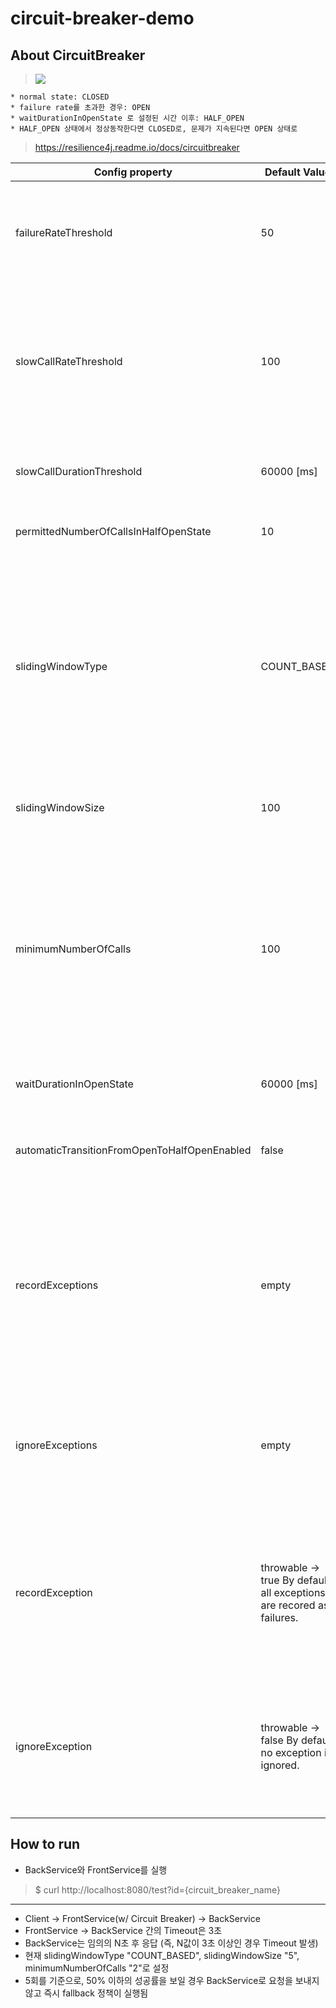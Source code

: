 # circuit-breaker-demo
## About CircuitBreaker
 > <img src="https://files.readme.io/39cdd54-state_machine.jpg">
 ```
* normal state: CLOSED
* failure rate를 초과한 경우: OPEN
* waitDurationInOpenState 로 설정된 시간 이후: HALF_OPEN
* HALF_OPEN 상태에서 정상동작한다면 CLOSED로, 문제가 지속된다면 OPEN 상태로
```

 > https://resilience4j.readme.io/docs/circuitbreaker

| Config property                               | Default Value                                                         | Description                                                                                                                                                                                                                                                                                                                                                                                                        |
|-----------------------------------------------|-----------------------------------------------------------------------|--------------------------------------------------------------------------------------------------------------------------------------------------------------------------------------------------------------------------------------------------------------------------------------------------------------------------------------------------------------------------------------------------------------------|
| failureRateThreshold                          | 50                                                                    | Configures the failure rate threshold in percentage.  When the failure rate is equal or greater than the threshold the CircuitBreaker transitions to open and starts short-circuiting calls.                                                                                                                                                                                                                       |
| slowCallRateThreshold                         | 100                                                                   | Configures a threshold in percentage. The CircuitBreaker considers a call as slow when the call duration is greater than slowCallDurationThreshold  When the percentage of slow calls is equal or greater the threshold, the CircuitBreaker transitions to open and starts short-circuiting calls.                                                                                                                 |
| slowCallDurationThreshold                     | 60000 [ms]                                                            | Configures the duration threshold above which calls are considered as slow and increase the rate of slow calls.                                                                                                                                                                                                                                                                                                    |
| permittedNumberOfCallsInHalfOpenState         | 10                                                                    | Configures the number of permitted calls when the CircuitBreaker is half open.                                                                                                                                                                                                                                                                                                                                     |
| slidingWindowType                             | COUNT_BASED                                                           | Configures the type of the sliding window which is used to record the outcome of calls when the CircuitBreaker is closed. Sliding window can either be count-based or time-based.  If the sliding window is COUNT_BASED, the last slidingWindowSize calls are recorded and aggregated. If the sliding window is TIME_BASED, the calls of the last slidingWindowSize seconds recorded and aggregated.               |
| slidingWindowSize                             | 100                                                                   | Configures the size of the sliding window which is used to record the outcome of calls when the CircuitBreaker is closed.                                                                                                                                                                                                                                                                                          |
| minimumNumberOfCalls                          | 100                                                                   | Configures the minimum number of calls which are required (per sliding window period) before the CircuitBreaker can calculate the error rate or slow call rate. For example, if minimumNumberOfCalls is 10, then at least 10 calls must be recorded, before the failure rate can be calculated. If only 9 calls have been recorded the CircuitBreaker will not transition to open even if all 9 calls have failed. |
| waitDurationInOpenState                       | 60000 [ms]                                                            | The time that the CircuitBreaker should wait before transitioning from open to half-open.                                                                                                                                                                                                                                                                                                                          |
| automaticTransitionFromOpenToHalfOpenEnabled  | false                                                                 | If set to true it means that the CircuitBreaker will automatically transition from open to half-open state and no call is needed to trigger the transition.                                                                                                                                                                                                                                                        |
| recordExceptions                              | empty                                                                 | A list of exceptions that are recorded as a failure and thus increase the failure rate. Any exception matching or inheriting from one of the list counts as a failure, unless explicitly ignored via ignoreExceptions. If you specify a list of exceptions, all other exceptions count as a success, unless they are explicitly ignored by ignoreExceptions.                                                       |
| ignoreExceptions                              | empty                                                                 | A list of exceptions that are ignored and neither count as a failure nor success. Any exception matching or inheriting from one of the list will not count as a failure nor success, even if the exceptions is part of recordExceptions.                                                                                                                                                                           |
| recordException                               | throwable -> true  By default all exceptions are recored as failures. | A custom Predicate which evaluates if an exception should be recorded as a failure. The Predicate must return true if the exception should count as a failure. The Predicate must return false, if the exception should count as a success, unless the exception is explicitly ignored by ignoreExceptions.                                                                                                        |
| ignoreException                               | throwable -> false  By default no exception is ignored.               | A custom Predicate which evaluates if an exception should be ignored and neither count as a failure nor success. The Predicate must return true if the exception should be ignored. The Predicate must return false, if the exception should count as a failure.                                                                                                                                                   |

## How to run
* BackService와 FrontService를 실행
 > $ curl http://localhost:8080/test?id={circuit_breaker_name}
<hr/>

* Client -> FrontService(w/ Circuit Breaker) -> BackService
* FrontService -> BackService 간의 Timeout은 3초
* BackService는 임의의 N초 후 응답 (즉, N값이 3초 이상인 경우 Timeout 발생)
* 현재 slidingWindowType "COUNT_BASED", slidingWindowSize "5", minimumNumberOfCalls "2"로 설정
* 5회를 기준으로, 50% 이하의 성공률을 보일 경우 BackService로 요청을 보내지 않고 즉시 fallback 정책이 실행됨
